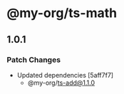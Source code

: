 # @my-org/ts-math

## 1.0.1

### Patch Changes

- Updated dependencies [5aff7f7]
  - @my-org/ts-add@1.1.0
